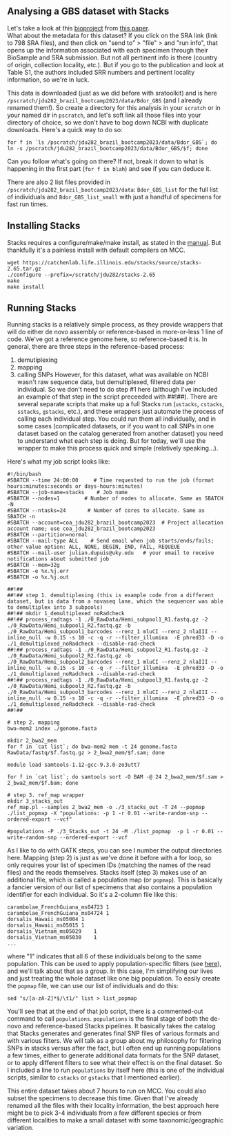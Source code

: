 ## Analysing a GBS dataset with Stacks

Let's take a look at this [bioproject](https://www.ncbi.nlm.nih.gov/bioproject/PRJNA987164) from [this paper](https://www.sciencedirect.com/science/article/abs/pii/S1055790323001926).<br>
What about the metadata for this dataset? If you click on the SRA link (link to 798 SRA files), and then click on "send to" > "file" > and "run info", that opens up the information associated with each specimen through their BioSample and SRA submission. But not all pertinent info is there (country of origin, collection locality, etc.). 
But if you go to the publication and look at Table S1, the authors included SRR numbers and pertinent locality information, so we're in luck.

This data is downloaded (just as we did before with sratoolkit) and is here `/pscratch/jdu282_brazil_bootcamp2023/data/Bdor_GBS` (and I already renamed them!). So create a directory for this analysis in your `scratch` or in your named dir in `pscratch`, and let's soft link all those files into your directory of choice, so we don't have to bog down NCBI with duplicate downloads. Here's a quick way to do so:
```
for f in `ls /pscratch/jdu282_brazil_bootcamp2023/data/Bdor_GBS`; do ln -s /pscratch/jdu282_brazil_bootcamp2023/data/Bdor_GBS/$f; done
```
Can you follow what's going on there? If not, break it down to what is happening in the first part (`for f in blah`) and see if you can deduce it.

There are also 2 list files provided in `/pscratch/jdu282_brazil_bootcamp2023/data`: `Bdor_GBS_list` for the full list of individuals and `Bdor_GBS_list_small` with just a handful of specimens for fast run times.

## Installing Stacks
Stacks requires a configure/make/make install, as stated in the [manual](https://catchenlab.life.illinois.edu/stacks/manual/#install). But thankfully it's a painless install with default compilers on MCC.
```
wget https://catchenlab.life.illinois.edu/stacks/source/stacks-2.65.tar.gz
./configure --prefix=/scratch/jdu282/stacks-2.65
make
make install
```

## Running Stacks
Running stacks is a relatively simple process, as they provide wrappers that will do either de novo assembly or reference-based in more-or-less 1 line of code. We've got a reference genome here, so reference-based it is. In general, there are three steps in the reference-based process:
1. demutiplexing
2. mapping
3. calling SNPs
However, for this dataset, what was available on NCBI wasn't raw sequence data, but demultiplexed, filtered data per individual. So we don't need to do step #1 here (although I've included an example of that step in the script preceeded with ##!##). There are several separate scripts that make up a full Stacks run (`ustacks`, `cstacks`, `sstacks`, `gstacks`, etc.), and these wrappers just automate the process of calling each individual step. You could run them all individually, and in some cases (complicated datasets, or if you want to call SNPs in one dataset based on the catalog generated from another dataset) you need to understand what each step is doing. But for today, we'll use the wrapper to make this process quick and simple (relatively speaking...).

Here's what my job script looks like:

```
#!/bin/bash
#SBATCH --time 24:00:00     # Time requested to run the job (format hours:minutes:seconds or days-hours:minutes)
#SBATCH --job-name=stacks    # Job name
#SBATCH --nodes=1        # Number of nodes to allocate. Same as SBATCH -N
#SBATCH --ntasks=24       # Number of cores to allocate. Same as SBATCH -n
#SBATCH --account=coa_jdu282_brazil_bootcamp2023  # Project allocation account name; use coa_jdu282_brazil_bootcamp2023
#SBATCH --partition=normal
#SBATCH --mail-type ALL    # Send email when job starts/ends/fails; other value option: ALL, NONE, BEGIN, END, FAIL, REQUEUE
#SBATCH --mail-user julian.dupuis@uky.edu   # your email to receive notifications about submitted job 
#SBATCH --mem=32g
#SBATCH -e %x.%j.err
#SBATCH -o %x.%j.out

##!## 
##!## step 1. demultiplexing (this is example code from a different dataset, but is data from a novaseq lane, which the sequencer was able to demultiplex into 3 subpools)
##!## mkdir 1_demultiplexed_noRadcheck
##!## process_radtags -1 ./0_RawData/Hemi_subpool1_R1.fastq.gz -2 ./0_RawData/Hemi_subpool1_R2.fastq.gz -b ./0_RawData/Hemi_subpool1_barcodes --renz_1 mluCI --renz_2 nlaIII --inline_null -w 0.15 -s 10 -c -q -r --filter_illumina  -E phred33 -D -o ./1_demultiplexed_noRadcheck --disable-rad-check
##!## process_radtags -1 ./0_RawData/Hemi_subpool2_R1.fastq.gz -2 ./0_RawData/Hemi_subpool2_R2.fastq.gz -b ./0_RawData/Hemi_subpool2_barcodes --renz_1 mluCI --renz_2 nlaIII --inline_null -w 0.15 -s 10 -c -q -r --filter_illumina  -E phred33 -D -o ./1_demultiplexed_noRadcheck --disable-rad-check
##!## process_radtags -1 ./0_RawData/Hemi_subpool3_R1.fastq.gz -2 ./0_RawData/Hemi_subpool3_R2.fastq.gz -b ./0_RawData/Hemi_subpool3_barcodes --renz_1 mluCI --renz_2 nlaIII --inline_null -w 0.15 -s 10 -c -q -r --filter_illumina  -E phred33 -D -o ./1_demultiplexed_noRadcheck --disable-rad-check
##!## 

# step 2. mapping
bwa-mem2 index ./genome.fasta

mkdir 2_bwa2_mem
for f in `cat list`; do bwa-mem2 mem -t 24 genome.fasta RawData/fastq/$f.fastq.gz > 2_bwa2_mem/$f.sam; done

module load samtools-1.12-gcc-9.3.0-zo3utt7

for f in `cat list`; do samtools sort -O BAM -@ 24 2_bwa2_mem/$f.sam > 2_bwa2_mem/$f.bam; done

# step 3. ref_map wrapper
mkdir 3_stacks_out
ref_map.pl --samples 2_bwa2_mem -o ./3_stacks_out -T 24 --popmap ./list_popmap -X "populations: -p 1 -r 0.01 --write-random-snp --ordered-export --vcf"

#populations -P ./3_Stacks_out -t 24 -M ./list_popmap  -p 1 -r 0.01 --write-random-snp --ordered-export --vcf
```

As I like to do with GATK steps, you can see I number the output directories here. Mapping (step 2) is just as we've done it before with a for loop, so only requires your list of specimen IDs (matching the names of the read files) and the reads themselves. Stacks itself (step 3) makes use of an additional file, which is called a population map (or `popmap`). This is basically a fancier version of our list of specimens that also contains a population identifier for each individual. So it's a 2-column file like this:
```
carambolae_FrenchGuiana_ms04723	1
carambolae_FrenchGuiana_ms04724	1
dorsalis_Hawaii_ms05004	1
dorsalis_Hawaii_ms05015	1
dorsalis_Vietnam_ms05029	1
dorsalis_Vietnam_ms05030	1
...
```
where "1" indicates that all 6 of these individuals belong to the same population. This can be used to apply population-specific filters (see [here](https://catchenlab.life.illinois.edu/stacks/comp/populations.php)), and we'll talk about that as a group. In this case, I'm simplifying our lives and just treating the whole dataset like one big population. To easily create the `popmap` file, we can use our list of individuals and do this:
```
sed "s/[a-zA-Z]*$/\t1/" list > list_popmap
```

You'll see that at the end of that job script, there is a commented-out command to call `populations`. `populations` is the final stage of both the de-novo and reference-based Stacks pipelines. It basically takes the catalog that Stacks generates and generates final SNP files of various formats and with various filters. We will talk as a group about my philosophy for filtering SNPs in stacks versus after the fact, but I often end up running populations a few times, either to generate additional data formats for the SNP dataset, or to apply different filters to see what their effect is on the final dataset. So I included a line to run `populations` by itself here (this is one of the individual scripts, similar to `cstacks` or `gstacks` that I mentioned earlier). 

This entire dataset takes about 7 hours to run on MCC. You could also subset the specimens to decrease this time. Given that I've already renamed all the files with their locality information, the best approach here might be to pick 3-4 individuals from a few different species or from different localities to make a small dataset with some taxonomic/geographic variation. 
